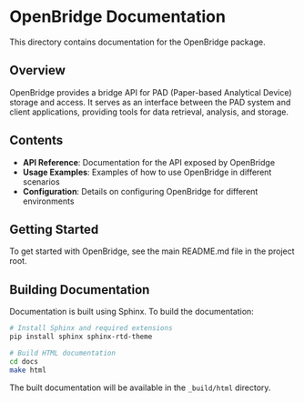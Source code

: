 # OpenBridge Documentation

This directory contains documentation for the OpenBridge package.

## Overview

OpenBridge provides a bridge API for PAD (Paper-based Analytical Device) storage and access. It serves as an interface between the PAD system and client applications, providing tools for data retrieval, analysis, and storage.

## Contents

- **API Reference**: Documentation for the API exposed by OpenBridge
- **Usage Examples**: Examples of how to use OpenBridge in different scenarios
- **Configuration**: Details on configuring OpenBridge for different environments

## Getting Started

To get started with OpenBridge, see the main README.md file in the project root.

## Building Documentation

Documentation is built using Sphinx. To build the documentation:

```bash
# Install Sphinx and required extensions
pip install sphinx sphinx-rtd-theme

# Build HTML documentation
cd docs
make html
```

The built documentation will be available in the `_build/html` directory.
